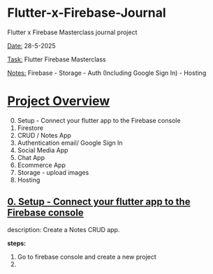 # Flutter-x-Firebase-Journal
Flutter x Firebase Masterclass journal project

<ins>Date:</ins> 28-5-2025

<ins>Task:</ins> Flutter Firebase Masterclass

<ins>Notes:</ins> Firebase - Storage - Auth (Including Google Sign In) - Hosting

# <ins>Project Overview</ins>
0. Setup - Connect your flutter app to the Firebase console
1. Firestore
2. CRUD / Notes App
3. Authentication email/ Google Sign In 
4. Social Media App
5. Chat App
6. Ecommerce App
7. Storage - upload images
8. Hosting

## <ins>0. Setup - Connect your flutter app to the Firebase console</ins>
description: Create a Notes CRUD app.

**steps:**
  1. Go to firebase console and create a new project
  2. 
      
